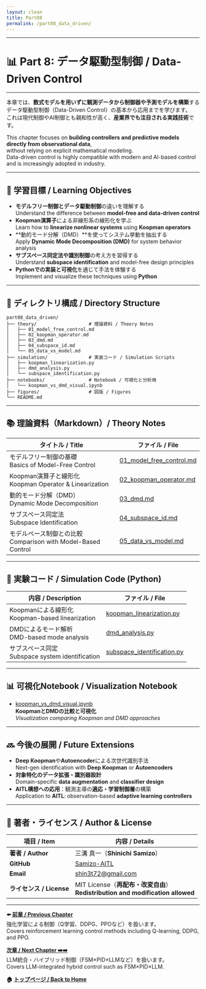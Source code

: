 ```yaml
---
layout: clean
title: Part08
permalink: /part08_data_driven/
---
```


---

# 📊 Part 8: データ駆動型制御 / Data-Driven Control

---

本章では、**数式モデルを用いずに観測データから制御器や予測モデルを構築**する  
データ駆動型制御（Data-Driven Control）の基本から応用までを学びます。  
これは現代制御やAI制御とも親和性が高く、**産業界でも注目される実践技術**です。

This chapter focuses on **building controllers and predictive models directly from observational data**,  
without relying on explicit mathematical modeling.  
Data-driven control is highly compatible with modern and AI-based control and is increasingly adopted in industry.

---

## 🎯 **学習目標 / Learning Objectives**

- **モデルフリー制御とデータ駆動制御**の違いを理解する  
  Understand the difference between **model-free and data-driven control**  
- **Koopman演算子**による非線形系の線形化を学ぶ  
  Learn how to **linearize nonlinear systems** using **Koopman operators**  
- **動的モード分解（DMD）**を使ってシステム挙動を抽出する  
  Apply **Dynamic Mode Decomposition (DMD)** for system behavior analysis  
- **サブスペース同定法や識別制御**の考え方を習得する  
  Understand **subspace identification** and model-free design principles  
- **Pythonでの実装と可視化**を通じて手法を体験する  
  Implement and visualize these techniques using **Python**

---

## 📁 **ディレクトリ構成 / Directory Structure**

```plaintext
part08_data_driven/
├── theory/                   # 理論資料 / Theory Notes
│   ├── 01_model_free_control.md
│   ├── 02_koopman_operator.md
│   ├── 03_dmd.md
│   ├── 04_subspace_id.md
│   └── 05_data_vs_model.md
├── simulation/               # 実装コード / Simulation Scripts
│   ├── koopman_linearization.py
│   ├── dmd_analysis.py
│   └── subspace_identification.py
├── notebooks/                # Notebook / 可視化と分析用
│   └── koopman_vs_dmd_visual.ipynb
├── figures/                  # 図版 / Figures
└── README.md
```

---

## 📚 **理論資料（Markdown）/ Theory Notes**

| **タイトル / Title** | **ファイル / File** |
|------------------------|----------------------|
| モデルフリー制御の基礎<br>Basics of Model-Free Control | [01_model_free_control.md](https://samizo-aitl.github.io/EduController/part08_data_driven/theory/01_model_free_control.html) |
| Koopman演算子と線形化<br>Koopman Operator & Linearization | [02_koopman_operator.md](https://samizo-aitl.github.io/EduController/part08_data_driven/theory/02_koopman_operator.html) |
| 動的モード分解（DMD）<br>Dynamic Mode Decomposition | [03_dmd.md](https://samizo-aitl.github.io/EduController/part08_data_driven/theory/03_dmd.html) |
| サブスペース同定法<br>Subspace Identification | [04_subspace_id.md](https://samizo-aitl.github.io/EduController/part08_data_driven/theory/04_subspace_id.html) |
| モデルベース制御との比較<br>Comparison with Model-Based Control | [05_data_vs_model.md](https://samizo-aitl.github.io/EduController/part08_data_driven/theory/05_data_vs_model.html) |

---

## 🧪 **実験コード / Simulation Code (Python)**

| **内容 / Description** | **ファイル / File** |
|------------------------|----------------------|
| Koopmanによる線形化<br>Koopman-based linearization | [koopman_linearization.py](https://samizo-aitl.github.io/EduController/part08_data_driven/simulation/koopman_linearization.py) |
| DMDによるモード解析<br>DMD-based mode analysis | [dmd_analysis.py](https://samizo-aitl.github.io/EduController/part08_data_driven/simulation/dmd_analysis.py) |
| サブスペース同定<br>Subspace system identification | [subspace_identification.py](https://samizo-aitl.github.io/EduController/part08_data_driven/simulation/subspace_identification.py) |

---

## 📊 **可視化Notebook / Visualization Notebook**

- [koopman_vs_dmd_visual.ipynb](https://samizo-aitl.github.io/EduController/part08_data_driven/notebooks/koopman_vs_dmd_visual.ipynb)  
  **KoopmanとDMDの比較と可視化**  
  *Visualization comparing Koopman and DMD approaches*

---

## 🔜 **今後の展開 / Future Extensions**

- **Deep Koopman**や**Autoencoder**による次世代識別手法  
  Next-gen identification with **Deep Koopman** or **Autoencoders**  
- **対象特化のデータ拡張・識別器設計**  
  Domain-specific **data augmentation** and **classifier design**  
- **AITL構想への応用**：観測主導の**適応・学習制御層**の構築  
  Application to **AITL**: observation-based **adaptive learning controllers**

---

## 👤 **著者・ライセンス / Author & License**

| **項目 / Item** | **内容 / Details** |
|------------------|---------------------|
| **著者 / Author** | 三溝 真一（**Shinichi Samizo**） |
| **GitHub** | [Samizo-AITL](https://github.com/Samizo-AITL) |
| **Email** | [shin3t72@gmail.com](mailto:shin3t72@gmail.com) |
| **ライセンス / License** | MIT License（**再配布・改変自由**）<br>**Redistribution and modification allowed** |

---

**⬅️ [前章 / Previous Chapter](https://samizo-aitl.github.io/EduController/part07_rl_control/)**  
強化学習による制御（Q学習、DDPG、PPOなど）を扱います。  
Covers reinforcement learning control methods including Q-learning, DDPG, and PPO.

**[次章 / Next Chapter ➡️➡️](https://samizo-aitl.github.io/EduController/part09_llm_hybrid/)**  
LLM統合・ハイブリッド制御（FSM×PID×LLMなど）を扱います。  
Covers LLM-integrated hybrid control such as FSM×PID×LLM.

**🏠 [トップページ / Back to Home](https://samizo-aitl.github.io/EduController/)**
